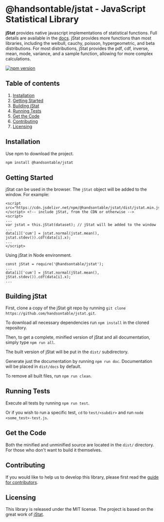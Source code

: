 **@handsontable/jstat** - JavaScript Statistical Library
===============================================================

**jStat** provides native javascript implementations of statistical functions.
Full details are available in the [docs](http://handsontable.github.io/jstat/).
jStat provides more functions than most libraries, including the weibull, cauchy, poisson, hypergeometric, and beta distributions.
For most distributions, jStat provides the pdf, cdf, inverse, mean, mode, variance, and a sample function, allowing for more complex calculations.

[![npm version](https://img.shields.io/npm/v/@handsontable/jstat.svg)](https://www.npmjs.com/package/@handsontable/jstat)

## Table of contents


 1. [Installation](#installation)
 2. [Getting Started](#getting-started)
 3. [Building jStat](#building-jstat)
 4. [Running Tests](#Running-tests)
 5. [Get the Code](#get-the-code)
 6. [Contributing](#contributing)
 7. [Licensing](#licensing)

## Installation
Use npm to download the project.
```bash
npm install @handsontable/jstat
```

## Getting Started

jStat can be used in the browser. The `jStat` object will be added to the window. For example:

```
<script src="https://cdn.jsdelivr.net/npm/@handsontable/jstat/dist/jstat.min.js"></script> <!-- include jStat, from the CDN or otherwise -->
<script>
...
var jstat = this.jStat(dataset); // jStat will be added to the window
...
data[i]['cum'] = jstat.normal(jstat.mean(), jstat.stdev()).cdf(data[i].x);
...
</script>

```

Using jStat in Node environment.

```
const jStat = require('@handsontable/jstat');
...
data[i]['cum'] = jStat.normal(jStat.mean(), jStat.stdev()).cdf(data[i].x);
...
```

## Building jStat

First, clone a copy of the jStat git repo by running `git clone https://github.com/handsontable/jstat.git`.

To download all necessary dependencies run `npm install` in the cloned repository.

Then, to get a complete, minified version of jStat and all documentation, simply type `npm run all`.

The built version of jStat will be put in the `dist/` subdirectory.

Generate just the documentation by running `npm run doc`. Documentation will be placed in `dist/docs` by default.

To remove all built files, run `npm run clean`.

## Running Tests

Execute all tests by running `npm run test`.

Or if you wish to run a specific test, `cd` to `test/<subdir>` and run `node <some_test>-test.js`.

## Get the Code

Both the minified and unminified source are located in the `dist/` directory. For those who don't want to build
it themselves.

## Contributing
If you would like to help us to develop this library, please first read the [guide for contributors](//github.com/handsontable/jstat/blob/master/CONTRIBUTING.md).

## Licensing
This library is released under the MIT license.
The project is based on the great work of [jStat](https://github.com/jstat/jstat).
